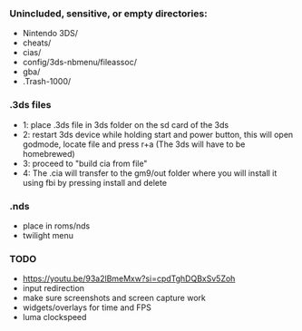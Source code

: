 ### Unincluded, sensitive, or empty directories:
- Nintendo 3DS/
- cheats/
- cias/
- config/3ds-nbmenu/fileassoc/
- gba/
- .Trash-1000/




### .3ds files
- 1: place .3ds file in 3ds folder on the sd card of the 3ds
- 2: restart 3ds device while holding start and power button, this will open godmode, locate file and press r+a (The 3ds will have to be homebrewed)
- 3: proceed to "build cia from file"
- 4: The .cia will transfer to the gm9/out folder where you will install it using fbi by pressing install and delete


### .nds
- place in roms/nds
- twilight menu

### TODO
- https://youtu.be/93a2lBmeMxw?si=cpdTghDQBxSv5Zoh
- input redirection
- make sure screenshots and screen capture work
- widgets/overlays for time and FPS
- luma clockspeed
